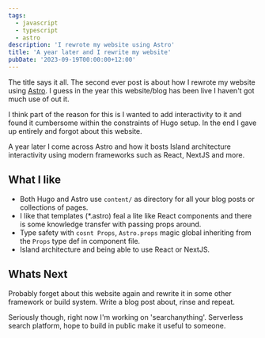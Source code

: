```yaml
---
tags:
  - javascript
  - typescript
  - astro
description: 'I rewrote my website using Astro'
title: 'A year later and I rewrite my website'
pubDate: '2023-09-19T00:00:00+12:00'
---
```


The title says it all. The second ever post is about how I rewrote my website using [Astro](https://astro.build/). I guess in the year this website/blog has been live I haven't got much use of out it.

I think part of the reason for this is I wanted to add interactivity to it and found it cumbersome within the constraints of
Hugo setup. In the end I gave up entirely and forgot about this website.

A year later I come across Astro and how it bosts Island architecture interactivity using modern frameworks such as React, NextJS and more.

## What I like

- Both Hugo and Astro use `content/` as directory for all your blog posts or collections of pages.
- I like that templates (*.astro) feal a lite like React components and there is some knowledge transfer with
passing props around.
- Type safety with `cosnt Props`, `Astro.props` magic global inheriting from the `Props` type def in component file.
- Island architecture and being able to use React or NextJS.

## Whats Next

Probably forget about this website again and rewrite it in some other framework or build system. Write a blog post about, rinse and repeat.

Seriously though, right now I'm working on 'searchanything'. Serverless search platform, hope to build in public make it useful to someone.

